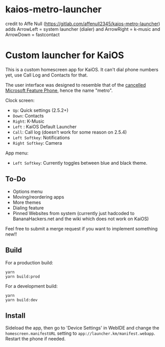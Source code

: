 # kaios-metro-launcher
credit to Affe Null (https://gitlab.com/affenull2345/kaios-metro-launcher)
adds ArrowLeft = system launcher (dialer) and ArrowRight = k-music and ArrowDown = fastcontact

# Custom launcher for KaiOS

This is a custom homescreen app for KaiOS. It can't dial phone numbers yet,
use Call Log and Contacts for that.

The user interface was designed to resemble that of the [cancelled Microsoft
Feature Phone](https://www.windowscentral.com/microsoft-feature-phone-rm-1182-windows), hence the name "metro".



Clock screen:
 - `Up`: Quick settings (2.5.2+)
 - `Down`: Contacts
 - `Right`: K-Music
 - `Left` : KaiOS Default Launcher
 - `Call`: Call log (doesn’t work for some reason on 2.5.4)
 - `Left Softkey`: Notifications
 - `Right Softkey`: Camera

App menu:
 - `Left Softkey`: Currently toggles between blue and black theme.

## To-Do

 - Options menu
 - Moving/reordering apps
 - More themes
 - Dialing feature
 - Pinned Websites from system (currently just hadcoded to
   BananaHackers.net and the wiki which does not work on KaiOS)

Feel free to submit a merge request if you want to implement something new!!

## Build

For a production build:
```
yarn
yarn build:prod
```

For a development build:
```
yarn
yarn build:dev
```

## Install

Sideload the app, then go to 'Device Settings' in WebIDE and change the
`homescreen.manifestURL` setting to `app://launcher.km/manifest.webapp`.
Restart the phone if needed.
